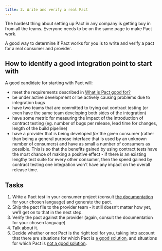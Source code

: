 ```yaml
---
title: 3. Write and verify a real Pact
---
```


The hardest thing about setting up Pact in any company is getting buy in from all the teams. Everyone needs to be on the same page to make Pact work.

A good way to determine if Pact works for you is to write and verify a pact for a real consumer and provider.

## How to identify a good integration point to start with

A good candidate for starting with Pact will:

* meet the requirements described in [What is Pact good for?](/getting_started/what_is_pact_good_for#what-is-pact-good-for)
* be under active development or be actively causing problems due to integration bugs
* have two teams that are committed to trying out contract testing (or even have the same team developing both sides of the integration)
* have some metric for measuring the impact of the introduction of contract testing (eg. number of bugs per release, lead time for changes, length of the build pipeline)
* have a provider that is being developed *for* the given consumer (rather than being a general purpose interface that is used by an unknown number of consumers) and have as small a number of consumers as possible. This is so that the benefits gained by using contract tests have the most chance of making a positive effect - if there is an existing lengthy test suite for every other consumer, then the speed gained by contract testing one integration won't have any impact on the overall release time.

## Tasks

1. Write a Pact test in your consumer project \(consult [the documentation](/implementation_guides/cli) for your chosen language\) and generate the pact.
2. Ship the pact file to the provider team - it still doesn’t matter how yet, we’ll get on to that in the next step.
3. Verify the pact against the provider \(again, consult the documentation for your chosen language\)
4. Talk about it.
5. Decide whether or not Pact is the right tool for you, taking into account that there are situations for which Pact is [a good solution](/faq/#what-is-pact-good-for), and situations for which Pact is [not a good solution](/faq/#what-is-pact-not-good-for).

